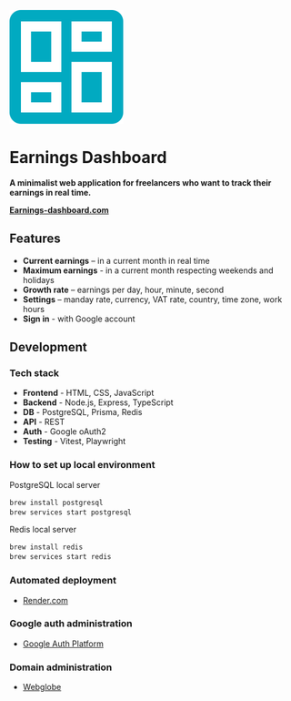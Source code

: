 ![Logo](public/images/logo.svg)

# Earnings Dashboard

**A minimalist web application for freelancers who want to track their earnings in real time.**

**[Earnings-dashboard.com](https://earnings-dashboard.com)**

## Features

- **Current earnings** – in a current month in real time
- **Maximum earnings** - in a current month respecting weekends and holidays
- **Growth rate** – earnings per day, hour, minute, second
- **Settings** – manday rate, currency, VAT rate, country, time zone, work hours
- **Sign in** - with Google account

## Development

### Tech stack

- **Frontend** - HTML, CSS, JavaScript
- **Backend** - Node.js, Express, TypeScript
- **DB** - PostgreSQL, Prisma, Redis
- **API** - REST
- **Auth** - Google oAuth2
- **Testing** - Vitest, Playwright

### How to set up local environment

PostgreSQL local server

```bash
brew install postgresql
brew services start postgresql
```

Redis local server

```bash
brew install redis
brew services start redis
```

### Automated deployment

- [Render.com](https://dashboard.render.com/project/prj-d1o1i97fte5s73c8u6pg)

### Google auth administration

- [Google Auth Platform](https://console.cloud.google.com/auth/overview?project=earnings-dashboard-465522)

### Domain administration

- [Webglobe](https://admin.webglobe.cz/733794/)
